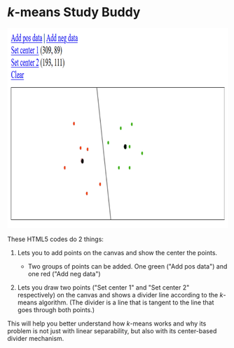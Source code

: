 # <i>k</i>-means Study Buddy

<img src="sample.png" alt="drawing" width="898" height="455"/>

These HTML5 codes do 2 things:

1. Lets you to add points on the canvas and show the center the points.
   - Two groups of points can be added. One green ("Add pos data") and one red ("Add neg data")
      
2. Lets you draw two points ("Set center 1" and "Set center 2" respectively) on the canvas and shows a divider line according to the <I>k</I>-means algorithm. (The divider is a line that is tangent to the line that goes through both points.)


This will help you better understand how <i>k</i>-means works and why its problem is not just with linear separability, but also with its center-based divider mechanism.
